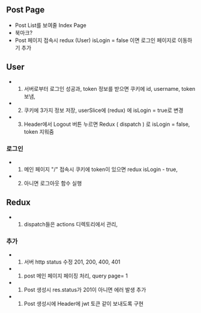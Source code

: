 ## Post Page
* Post List를 보여줄 Index Page
* 북마크? 
* Post 페이지 접속시 redux (User) isLogin = false 이면 로그인 페이지로 이동하기 추가 

## User
* 1. 서버로부터 로그인 성공과, token 정보를 받으면 쿠키에 id, username, token 보냄, 
* 2. 쿠키에 3가지 정보 저장, userSlice에 (redux) 에 isLogin = true로 변경 
* 3. Header에서 Logout 버튼 누르면 Redux ( dispatch ) 로 isLogin = false, token 지워줌 

### 로그인
* 1. 메인 페이지 "/" 접속시 쿠키에 token이 있으면 redux isLogin - true, 
* 2. 아니면 로그아웃 함수 실행

## Redux 
* 1. dispatch들은 actions 디렉토리에서 관리, 


### 추가
* 1. 서버 http status 수정 201, 200, 400, 401

* 1. post 메인 페이지 페이징 처리, query page= 1

* 1. Post 생성시 res.status가 201이 아니면 에러 발생 추가

* 1. Post 생성시에 Header에 jwt 토큰 같이 보내도록 구현

